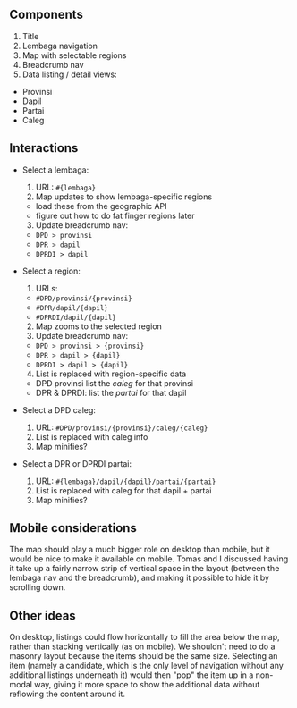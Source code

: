 ## Components

1. Title
2. Lembaga navigation
3. Map with selectable regions
4. Breadcrumb nav
5. Data listing / detail views:
  * Provinsi
  * Dapil
  * Partai
  * Caleg

## Interactions

* Select a lembaga:
  1. URL: `#{lembaga}`
  2. Map updates to show lembaga-specific regions
    * load these from the geographic API
    * figure out how to do fat finger regions later
  3. Update breadcrumb nav:
    * `DPD > provinsi`
    * `DPR > dapil`
    * `DPRDI > dapil`

* Select a region:
  1. URLs:
    * `#DPD/provinsi/{provinsi}`
    * `#DPR/dapil/{dapil}`
    * `#DPRDI/dapil/{dapil}`
  2. Map zooms to the selected region
  3. Update breadcrumb nav:
    * `DPD > provinsi > {provinsi}`
    * `DPR > dapil > {dapil}`
    * `DPRDI > dapil > {dapil}`
  4. List is replaced with region-specific data
    * DPD provinsi list the *caleg* for that provinsi
    * DPR & DPRDI: list the *partai* for that dapil

* Select a DPD caleg:
  1. URL: `#DPD/provinsi/{provinsi}/caleg/{caleg}`
  2. List is replaced with caleg info
  3. Map minifies?

* Select a DPR or DPRDI partai:
  1. URL: `#{lembaga}/dapil/{dapil}/partai/{partai}`
  2. List is replaced with caleg for that dapil + partai
  3. Map minifies?

## Mobile considerations
The map should play a much bigger role on desktop than mobile, but it would be
nice to make it available on mobile. Tomas and I discussed having it take up a
fairly narrow strip of vertical space in the layout (between the lembaga nav
and the breadcrumb), and making it possible to hide it by scrolling down.

## Other ideas
On desktop, listings could flow horizontally to fill the area below the map,
rather than stacking vertically (as on mobile). We shouldn't need to do a
masonry layout because the items should be the same size. Selecting an item
(namely a candidate, which is the only level of navigation without any
additional listings underneath it) would then "pop" the item up in a non-modal
way, giving it more space to show the additional data without reflowing the
content around it.
